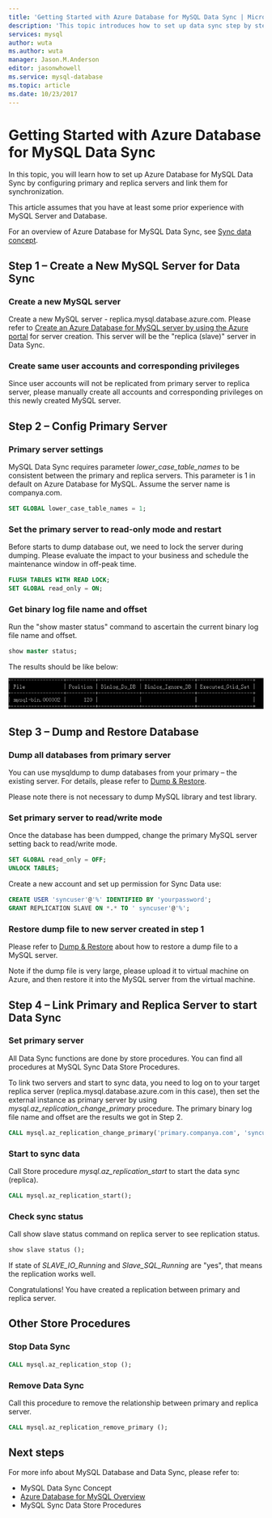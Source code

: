 ```yaml
---
title: 'Getting Started with Azure Database for MySQL Data Sync | Microsoft Docs'
description: 'This topic introduces how to set up data sync step by step.'
services: mysql
author: wuta
ms.author: wuta
manager: Jason.M.Anderson
editor: jasonwhowell
ms.service: mysql-database
ms.topic: article
ms.date: 10/23/2017
---
```

# Getting Started with Azure Database for MySQL Data Sync
In this topic, you will learn how to set up Azure Database for MySQL Data Sync by configuring primary and replica servers and link them for synchronization.

This article assumes that you have at least some prior experience with MySQL Server and Database.

For an overview of Azure Database for MySQL Data Sync, see [Sync data concept](./concepts-sync-data.md).

## Step 1 – Create a New MySQL Server for Data Sync

### Create a new MySQL server
Create a new MySQL server - replica.mysql.database.azure.com. Please refer to [Create an Azure Database for MySQL server by using the Azure portal](./quickstart-create-mysql-server-database-using-azure-portal.md) for server creation. This server will be the "replica (slave)" server in Data Sync.

### Create same user accounts and corresponding privileges
Since user accounts will not be replicated from primary server to replica server, please manually create all accounts and corresponding privileges on this newly created MySQL server.

## Step 2 – Config Primary Server

### Primary server settings
MySQL Data Sync requires parameter *lower_case_table_names* to be consistent between the primary and replica servers. This parameter is 1 in default on Azure Database for MySQL. Assume the server name is companya.com.

```sql
SET GLOBAL lower_case_table_names = 1;
```

### Set the primary server to read-only mode and restart
Before starts to dump database out, we need to lock the server during dumping. Please evaluate the impact to your business and schedule the maintenance window in off-peak time.

```sql
FLUSH TABLES WITH READ LOCK;
SET GLOBAL read_only = ON;
```

### Get binary log file name and offset 
Run the "show master status" command to ascertain the current binary log file name and offset.

```sql
show master status;
```

The results should be like below:

![show master status results](./media/howto-sync-data/show-master-status-results.png)

## Step 3 – Dump and Restore Database

### Dump all databases from primary server
You can use mysqldump to dump databases from your primary – the existing server. For details, please refer to [Dump & Restore](./concepts-migrate-dump-restore.md).

Please note there is not necessary to dump MySQL library and test library.

### Set primary server to read/write mode
Once the database has been dumpped, change the primary MySQL server setting back to read/write mode.

```sql
SET GLOBAL read_only = OFF;
UNLOCK TABLES;
```

Create a new account and set up permission for Sync Data use:

```sql
CREATE USER 'syncuser'@'%' IDENTIFIED BY 'yourpassword';
GRANT REPLICATION SLAVE ON *.* TO ' syncuser'@'%';
```

### Restore dump file to new server created in step 1
Please refer to [Dump & Restore](./concepts-migrate-dump-restore.md) about how to restore a dump file to a MySQL server.

Note if the dump file is very large, please upload it to virtual machine on Azure, and then restore it into the MySQL server from the virtual machine.

## Step 4 – Link Primary and Replica Server to start Data Sync

### Set primary server
All Data Sync functions are done by store procedures. You can find all procedures at MySQL Sync Data Store Procedures.

To link two servers and start to sync data, you need to log on to your target replica server (replica.mysql.database.azure.com in this case), then set the external instance as primary server by using *mysql.az_replication_change_primary* procedure. The primary binary log file name and offset are the results we got in Step 2.

```sql
CALL mysql.az_replication_change_primary('primary.companya.com', 'syncuser', 'yourpassowrd', 3306, 'mysql-bin.000002', 120);
```

### Start to sync data
Call Store procedure *mysql.az_replication_start* to start the data sync (replica).

```sql
CALL mysql.az_replication_start();
```

### Check sync status
Call show slave status command on replica server to see replication status.

```sql
show slave status ();
```

If state of *SLAVE_IO_Running* and *Slave_SQL_Running* are "yes", that means the replication works well.

Congratulations! You have created a replication between primary and replica server.

## Other Store Procedures

### Stop Data Sync

```sql
CALL mysql.az_replication_stop ();
```

### Remove Data Sync
Call this procedure to remove the relationship between primary and replica server.

```sql
CALL mysql.az_replication_remove_primary ();
```

## Next steps
For more info about MySQL Database and Data Sync, please refer to:

- MySQL Data Sync Concept
- [Azure Database for MySQL Overview](./overview.md)
- MySQL Sync Data Store Procedures